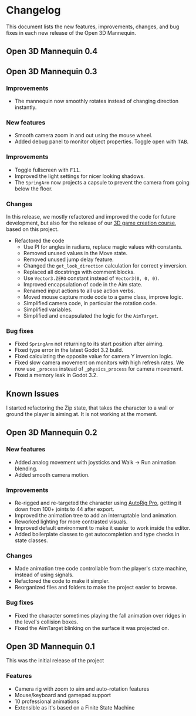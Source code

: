 # Changelog #

This document lists the new features, improvements, changes, and bug fixes in each new release of the Open 3D Mannequin.

## Open 3D Mannequin 0.4 ##

## Open 3D Mannequin 0.3 ##

### Improvements ###

- The mannequin now smoothly rotates instead of changing direction instantly.

### New features ###

- Smooth camera zoom in and out using the mouse wheel.
- Added debug panel to monitor object properties. Toggle open with <kbd>TAB</kbd>.


### Improvements ###

- Toggle fullscreen with <kbd>F11</kbd>.
- Improved the light settings for nicer looking shadows.
- The `SpringArm` now projects a capsule to prevent the camera from going below the floor.

### Changes ###

In this release, we mostly refactored and improved the code for future development, but also for the release of our [3D game creation course](https://gdquest.mavenseed.com/courses/code-a-professional-3d-character-with-godot), based on this project.

- Refactored the code
    - Use PI for angles in radians, replace magic values with constants.
    - Removed unused values in the Move state.
    - Removed unused jump delay feature.
    - Changed the `get_look_direction` calculation for correct y inversion.
    - Replaced all docstrings with comment blocks.
    - Use `Vector3.ZERO` constant instead of `Vector3(0, 0, 0)`.
    - Improved encapsulation of code in the Aim state.
    - Renamed input actions to all use action verbs.
    - Moved mouse capture mode code to a game class, improve logic.
    - Simplified camera code, in particular the rotation code.
    - Simplified variables.
    - Simplified and encapsulated the logic for the `AimTarget`.

### Bug fixes ###

- Fixed `SpringArm` not returning to its start position after aiming.
- Fixed type error in the latest Godot 3.2 build.
- Fixed calculating the opposite value for camera Y inversion logic.
- Fixed slow camera movement on monitors with high refresh rates. We now use `_process` instead of `_physics_process` for camera movement.
- Fixed a memory leak in Godot 3.2.

## Known Issues ##

I started refactoring the Zip state, that takes the character to a wall or
ground the player is aiming at. It is not working at the moment.

## Open 3D Mannequin 0.2 ##

### New features ###

- Added analog movement with joysticks and Walk -> Run animation blending.
- Added smooth camera motion.

### Improvements ###

- Re-rigged and re-targeted the character using [AutoRig Pro](https://blendermarket.com/products/auto-rig-pro), getting it down from 100+ joints to 44 after export.
- Improved the animation tree to add an interruptable land animation.
- Reworked lighting for more contrasted visuals.
- Improved default environment to make it easier to work inside the editor.
- Added boilerplate classes to get autocompletion and type checks in state classes.

### Changes ###

- Made animation tree code controllable from the player's state machine, instead of using signals.
- Refactored the code to make it simpler.
- Reorganized files and folders to make the project easier to browse.

### Bug fixes ###

- Fixed the character sometimes playing the fall animation over ridges in the level's collision boxes.
- Fixed the AimTarget blinking on the surface it was projected on.

## Open 3D Mannequin 0.1 ##

This was the initial release of the project

### Features ###

- Camera rig with zoom to aim and auto-rotation features
- Mouse/keyboard and gamepad support
- 10 professional animations
- Extensible as it's based on a Finite State Machine
